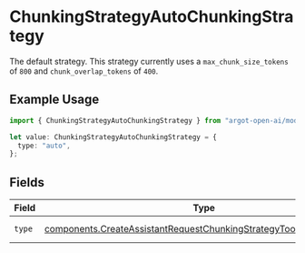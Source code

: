 # ChunkingStrategyAutoChunkingStrategy

The default strategy. This strategy currently uses a `max_chunk_size_tokens` of `800` and `chunk_overlap_tokens` of `400`.

## Example Usage

```typescript
import { ChunkingStrategyAutoChunkingStrategy } from "argot-open-ai/models/components";

let value: ChunkingStrategyAutoChunkingStrategy = {
  type: "auto",
};
```

## Fields

| Field                                                                                                                                                    | Type                                                                                                                                                     | Required                                                                                                                                                 | Description                                                                                                                                              |
| -------------------------------------------------------------------------------------------------------------------------------------------------------- | -------------------------------------------------------------------------------------------------------------------------------------------------------- | -------------------------------------------------------------------------------------------------------------------------------------------------------- | -------------------------------------------------------------------------------------------------------------------------------------------------------- |
| `type`                                                                                                                                                   | [components.CreateAssistantRequestChunkingStrategyToolResourcesType](../../models/components/createassistantrequestchunkingstrategytoolresourcestype.md) | :heavy_check_mark:                                                                                                                                       | Always `auto`.                                                                                                                                           |